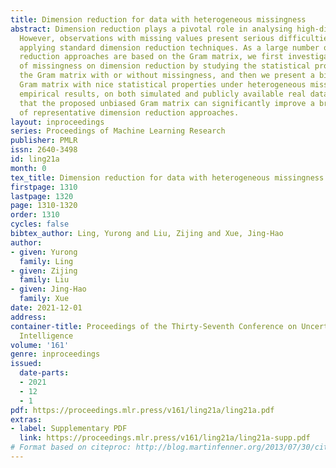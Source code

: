 ```yaml
---
title: Dimension reduction for data with heterogeneous missingness
abstract: Dimension reduction plays a pivotal role in analysing high-dimensional data.
  However, observations with missing values present serious difficulties in directly
  applying standard dimension reduction techniques. As a large number of dimension
  reduction approaches are based on the Gram matrix, we first investigate the effects
  of missingness on dimension reduction by studying the statistical properties of
  the Gram matrix with or without missingness, and then we present a bias-corrected
  Gram matrix with nice statistical properties under heterogeneous missingness. Extensive
  empirical results, on both simulated and publicly available real datasets, show
  that the proposed unbiased Gram matrix can significantly improve a broad spectrum
  of representative dimension reduction approaches.
layout: inproceedings
series: Proceedings of Machine Learning Research
publisher: PMLR
issn: 2640-3498
id: ling21a
month: 0
tex_title: Dimension reduction for data with heterogeneous missingness
firstpage: 1310
lastpage: 1320
page: 1310-1320
order: 1310
cycles: false
bibtex_author: Ling, Yurong and Liu, Zijing and Xue, Jing-Hao
author:
- given: Yurong
  family: Ling
- given: Zijing
  family: Liu
- given: Jing-Hao
  family: Xue
date: 2021-12-01
address:
container-title: Proceedings of the Thirty-Seventh Conference on Uncertainty in Artificial
  Intelligence
volume: '161'
genre: inproceedings
issued:
  date-parts:
  - 2021
  - 12
  - 1
pdf: https://proceedings.mlr.press/v161/ling21a/ling21a.pdf
extras:
- label: Supplementary PDF
  link: https://proceedings.mlr.press/v161/ling21a/ling21a-supp.pdf
# Format based on citeproc: http://blog.martinfenner.org/2013/07/30/citeproc-yaml-for-bibliographies/
---
```

